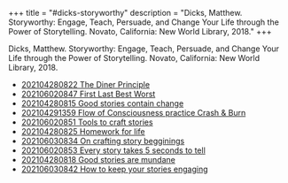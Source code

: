 +++
title = "#dicks-storyworthy"
description = "Dicks, Matthew. Storyworthy: Engage, Teach, Persuade, and Change Your Life through the Power of Storytelling. Novato, California: New World Library, 2018."
+++

Dicks, Matthew. Storyworthy: Engage, Teach, Persuade, and Change Your Life through the Power of Storytelling. Novato, California: New World Library, 2018.

- [202104280822 The Diner Principle](/blips/202104280822-the-diner-principle)
- [202106020847 First Last Best Worst](/blips/202106020847-first-last-best-worst)
- [202104280815 Good stories contain change](/blips/202104280815-good-stories-contain-change)
- [202104291359 Flow of Consciousness practice Crash & Burn](/blips/202104291359-flow-of-consciousness-practice-crash---burn)
- [202106020851 Tools to craft stories](/blips/202106020851-tools-to-craft-stories)
- [202104280825 Homework for life](/blips/202104280825-homework-for-life)
- [202106030834 On crafting story begginings](/blips/202106030834-on-crafting-story-begginings)
- [202106020853 Every story takes 5 seconds to tell](/blips/202106020853-every-story-takes-5-seconds-to-tell)
- [202104280818 Good stories are mundane](/blips/202104280818-good-stories-are-mundane)
- [202106030842 How to keep your stories engaging](/blips/202106030842-how-to-keep-your-stories-engaging)
